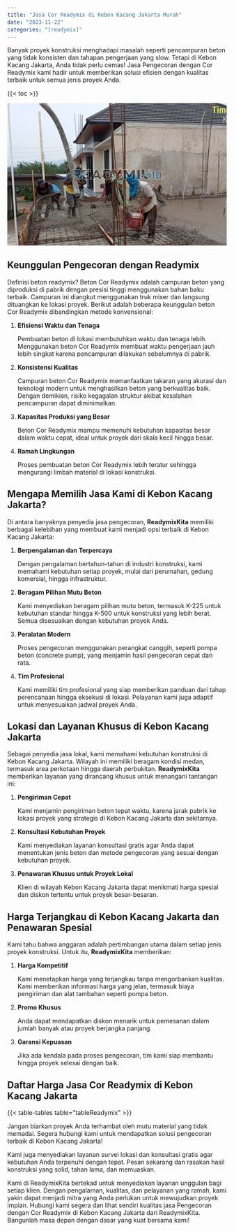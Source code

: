 ```yaml
---
title: "Jasa Cor Readymix di Kebon Kacang Jakarta Murah"
date: "2023-11-22"
categories: "[readymix]"
---
```


Banyak proyek konstruksi menghadapi masalah seperti pencampuran beton yang tidak konsisten dan tahapan pengerjaan yang slow. Tetapi di Kebon Kacang Jakarta, Anda tidak perlu cemas! Jasa Pengecoran dengan Cor Readymix kami hadir untuk memberikan solusi efisien dengan kualitas terbaik untuk semua jenis proyek Anda.

{{< toc >}}

![Jasa Cor Readymix di Kebon Kacang Jakarta Murah](/images/readymix/cor-readymix-23.jpg)

## Keunggulan Pengecoran dengan Readymix

Definisi beton readymix? Beton Cor Readymix adalah campuran beton yang diproduksi di pabrik dengan presisi tinggi menggunakan bahan baku terbaik. Campuran ini diangkut menggunakan truk mixer dan langsung dituangkan ke lokasi proyek. Berikut adalah beberapa keunggulan beton Cor Readymix dibandingkan metode konvensional:

1. **Efisiensi Waktu dan Tenaga**

   Pembuatan beton di lokasi membutuhkan waktu dan tenaga lebih. Menggunakan beton Cor Readymix membuat waktu pengerjaan jauh lebih singkat karena pencampuran dilakukan sebelumnya di pabrik.

2. **Konsistensi Kualitas**

   Campuran beton Cor Readymix memanfaatkan takaran yang akurasi dan teknologi modern untuk menghasilkan beton yang berkualitas baik. Dengan demikian, risiko kegagalan struktur akibat kesalahan pencampuran dapat diminimalkan.

3. **Kapasitas Produksi yang Besar**

   Beton Cor Readymix mampu memenuhi kebutuhan kapasitas besar dalam waktu cepat, ideal untuk proyek dari skala kecil hingga besar.

4. **Ramah Lingkungan**

   Proses pembuatan beton Cor Readymix lebih teratur sehingga mengurangi limbah material di lokasi konstruksi.

## Mengapa Memilih Jasa Kami di Kebon Kacang Jakarta?

Di antara banyaknya penyedia jasa pengecoran, **ReadymixKita** memiliki berbagai kelebihan yang membuat kami menjadi opsi terbaik di Kebon Kacang Jakarta:

1. **Berpengalaman dan Terpercaya**

   Dengan pengalaman bertahun-tahun di industri konstruksi, kami memahami kebutuhan setiap proyek, mulai dari perumahan, gedung komersial, hingga infrastruktur.

2. **Beragam Pilihan Mutu Beton**

   Kami menyediakan beragam pilihan mutu beton, termasuk K-225 untuk kebutuhan standar hingga K-500 untuk konstruksi yang lebih berat. Semua disesuaikan dengan kebutuhan proyek Anda.

3. **Peralatan Modern**

   Proses pengecoran menggunakan perangkat canggih, seperti pompa beton (concrete pump), yang menjamin hasil pengecoran cepat dan rata.

4. **Tim Profesional**

   Kami memiliki tim profesional yang siap memberikan panduan dari tahap perencanaan hingga eksekusi di lokasi. Pelayanan kami juga adaptif untuk menyesuaikan jadwal proyek Anda.

## Lokasi dan Layanan Khusus di Kebon Kacang Jakarta

Sebagai penyedia jasa lokal, kami memahami kebutuhan konstruksi di Kebon Kacang Jakarta. Wilayah ini memiliki beragam kondisi medan, termasuk area perkotaan hingga daerah perbukitan. **ReadymixKita** memberikan layanan yang dirancang khusus untuk menangani tantangan ini:

1. **Pengiriman Cepat**

   Kami menjamin pengiriman beton tepat waktu, karena jarak pabrik ke lokasi proyek yang strategis di Kebon Kacang Jakarta dan sekitarnya.

2. **Konsultasi Kebutuhan Proyek**

   Kami menyediakan layanan konsultasi gratis agar Anda dapat menentukan jenis beton dan metode pengecoran yang sesuai dengan kebutuhan proyek.

3. **Penawaran Khusus untuk Proyek Lokal**

   Klien di wilayah Kebon Kacang Jakarta dapat menikmati harga spesial dan diskon tertentu untuk proyek besar-besaran.

## Harga Terjangkau di Kebon Kacang Jakarta dan Penawaran Spesial

Kami tahu bahwa anggaran adalah pertimbangan utama dalam setiap jenis proyek konstruksi. Untuk itu, **ReadymixKita** memberikan:

1. **Harga Kompetitif**

   Kami menetapkan harga yang terjangkau tanpa mengorbankan kualitas. Kami memberikan informasi harga yang jelas, termasuk biaya pengiriman dan alat tambahan seperti pompa beton.

2. **Promo Khusus**

   Anda dapat mendapatkan diskon menarik untuk pemesanan dalam jumlah banyak atau proyek berjangka panjang.

3. **Garansi Kepuasan**

   Jika ada kendala pada proses pengecoran, tim kami siap membantu hingga proyek selesai dengan baik.

## Daftar Harga Jasa Cor Readymix di Kebon Kacang Jakarta

{{< table-tables table="tableReadymix" >}}

Jangan biarkan proyek Anda terhambat oleh mutu material yang tidak memadai. Segera hubungi kami untuk mendapatkan solusi pengecoran terbaik di Kebon Kacang Jakarta!

Kami juga menyediakan layanan survei lokasi dan konsultasi gratis agar kebutuhan Anda terpenuhi dengan tepat. Pesan sekarang dan rasakan hasil konstruksi yang solid, tahan lama, dan memuaskan.

Kami di ReadymixKita bertekad untuk menyediakan layanan unggulan bagi setiap klien. Dengan pengalaman, kualitas, dan pelayanan yang ramah, kami yakin dapat menjadi mitra yang Anda perlukan untuk mewujudkan proyek impian. Hubungi kami segera dan lihat sendiri kualitas jasa Pengecoran dengan Cor Readymix di Kebon Kacang Jakarta dari ReadymixKita. Bangunlah masa depan dengan dasar yang kuat bersama kami!